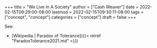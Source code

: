 +++
title = "We Live In A Society"
author = ["Cash Weaver"]
date = 2022-02-15T09:29:00-08:00
lastmod = 2022-02-15T09:30:11-08:00
tags = ["concept", "concept"]
categories = ["concept"]
draft = false
+++

See:

-   [Wikipedia | Paradox of Tolerance]({{< relref "ParadoxTolerance2021.md" >}})
